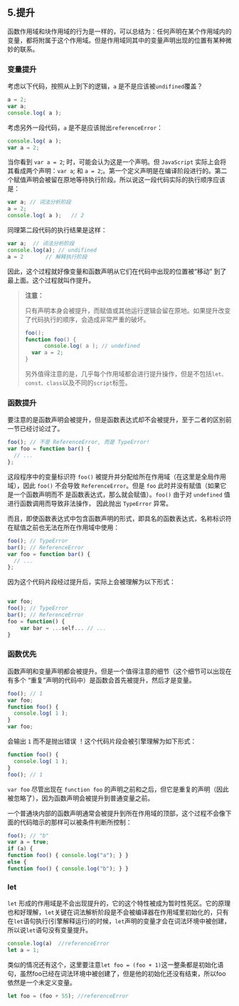 ## 5.提升

函数作用域和块作用域的行为是一样的，可以总结为：任何声明在某个作用域内的变量，都将附属于这个作用域。但是作用域同其中的变量声明出现的位置有某种微妙的联系。

### 变量提升

考虑以下代码，按照从上到下的逻辑，`a` 是不是应该被`undifined`覆盖？

```js
a = 2;
var a; 
console.log( a );
```

考虑另外一段代码，`a` 是不是应该抛出`referenceError`：

```js
console.log( a );
var a = 2; 
```

当你看到 `var a = 2`; 时，可能会认为这是一个声明。但 `JavaScript` 实际上会将其看成两个声明：`var a`; 和 `a = 2`;。第一个定义声明是在编译阶段进行的。第二个赋值声明会被留在原地等待执行阶段。所以说这一段代码实际的执行顺序应该是：

```js
var a; // 词法分析阶段
a = 2;
console.log( a ); 	// 2
```

同理第二段代码的执行结果是这样：

```js
var a;  // 词法分析阶段
console.log(a);	// undifined
a = 2		// 解释执行阶段
```

因此，这个过程就好像变量和函数声明从它们在代码中出现的位置被“移动” 到了最上面。这个过程就叫作提升。

> **注意：**
>
> 只有声明本身会被提升，而赋值或其他运行逻辑会留在原地。如果提升改变了代码执行的顺序，会造成非常严重的破坏。
>
> ```js
> foo();
> function foo() { 
>   	console.log( a ); // undefined
> 	var a = 2; 
> }
> ```
>
> 另外值得注意的是，几乎每个作用域都会进行提升操作，但是不包括`let、const、class`以及不同的` script `标签。

### 函数提升

要注意的是函数声明会被提升，但是函数表达式却不会被提升，至于二者的区别前一节已经讨论过了。

```js
foo(); // 不是 ReferenceError, 而是 TypeError!
var foo = function bar() { 
  // ... 
};
```

这段程序中的变量标识符 `foo()` 被提升并分配给所在作用域（在这里是全局作用域），因此 `foo()` 不会导致 `ReferenceError`。但是 `foo` 此时并没有赋值（如果它是一个函数声明而不 是函数表达式，那么就会赋值）。`foo()` 由于对 `undefined` 值进行函数调用而导致非法操作， 因此抛出 `TypeError` 异常。

而且，即使函数表达式中包含函数声明的形式，即具名的函数表达式，名称标识符在赋值之前也无法在所在作用域中使用：

```js
foo(); // TypeError 
bar(); // ReferenceError
var foo = function bar() { 
  // ... 
};
```

因为这个代码片段经过提升后，实际上会被理解为以下形式：

```js

var foo; 
foo(); // TypeError 
bar(); // ReferenceError 
foo = function() {
	var bar = ...self... // ... 
}
```

### 函数优先

函数声明和变量声明都会被提升。但是一个值得注意的细节（这个细节可以出现在有多个 “重复”声明的代码中）是函数会首先被提升，然后才是变量。

```js
foo(); // 1
var foo;
function foo() { 
  console.log( 1 ); 
}
var foo;
```

会输出 `1` 而不是抛出错误 ！这个代码片段会被引擎理解为如下形式：

```js
function foo() { 
  console.log( 1 ); 
}
foo(); // 1
```

`var foo` 尽管出现在 `function foo` 的声明之前和之后，但它是重复的声明（因此被忽略了），因为函数声明会被提升到普通变量之前。 

一个普通块内部的函数声明通常会被提升到所在作用域的顶部，这个过程不会像下面的代码暗示的那样可以被条件判断所控制：

```js
foo(); // "b"
var a = true;
if (a) {
function foo() { console.log("a"); } }
else {
function foo() { console.log("b"); } }
```

### let 

`let` 形成的作用域是不会出现提升的，它的这个特性被成为暂时性死区。它的原理也和好理解，`let`关键在词法解析阶段是不会被编译器在作用域里初始化的，只有在`let`语句执行(引擎解释运行)的时候，`let`声明的变量才会在词法环境中被创建，所以说`let`语句没有变量提升。

```js
console.log(a)	//referenceError
let a = 1;
```

类似的情况还有这个，这里要注意`let foo = (foo + 1)`这一整条都是初始化语句，虽然foo已经在词法环境中被创建了，但是他的初始化还没有结束，所以foo依然是一个未定义变量。

```js
let foo = (foo + 55); //referenceError
```


